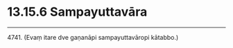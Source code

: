 

# 13.15.6 Sampayuttavāra




---

4741\. (Evaṃ itare dve gaṇanāpi sampayuttavāropi kātabbo.)





